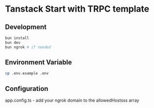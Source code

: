# Tanstack Start with TRPC template

## Development

```bash
bun install
bun dev
bun ngrok # if needed
```

## Environment Variable

```bash
cp .env.example .env
```

## Configuration

app.config.ts - add your ngrok domain to the allowedHostsss array
